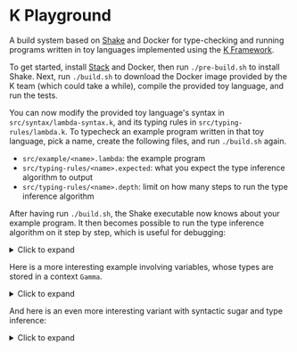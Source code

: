 # K Playground

A build system based on [Shake](https://shakebuild.com/) and Docker for type-checking and running programs written in toy languages implemented using the [K Framework](https://kframework.org/).

To get started, install [Stack](https://haskellstack.org/) and Docker, then run `./pre-build.sh` to install Shake. Next, run `./build.sh` to download the Docker image provided by the K team (which could take a while), compile the provided toy language, and run the tests.

You can now modify the provided toy language's syntax in `src/syntax/lambda-syntax.k`, and its typing rules in `src/typing-rules/lambda.k`. To typecheck an example program written in that toy language, pick a name, create the following files, and run `./build.sh` again.

* `src/example/<name>.lambda`: the example program
* `src/typing-rules/<name>.expected`: what you expect the type inference algorithm to output
* `src/typing-rules/<name>.depth`: limit on how many steps to run the type inference algorithm

After having run `./build.sh`, the Shake executable now knows about your example program. It then becomes possible to run the type inference algorithm on it step by step, which is useful for debugging:

<details>
<summary>Click to expand</summary>

```
$ .shake/build typing-rules/nine --depth=0
<k> 2 + 3 + 4
</k>

$ .shake/build typing-rules/nine --depth=1
<k> 2 + 3
 ~> hole + 4
</k>

$ .shake/build typing-rules/nine --depth=2
<k> 2
 ~> hole + 3
 ~> hole + 4
</k>

$ .shake/build typing-rules/nine --depth=3
<k> type(int)
 ~> hole + 3
 ~> hole + 4
</k>

$ .shake/build typing-rules/nine --depth=4
<k> type(int) + 3
 ~> hole + 4
</k>

$ .shake/build typing-rules/nine --depth=5
<k> 3
 ~> type(int) + hole
 ~> hole + 4
</k>

$ .shake/build typing-rules/nine --depth=6
<k> type(int)
 ~> type(int) + hole
 ~> hole + 4
</k>

$ .shake/build typing-rules/nine --depth=7
<k> type(int) + type(int)
 ~> hole + 4
</k>

$ .shake/build typing-rules/nine --depth=8
<k> type(int)
 ~> hole + 4
</k>

$ .shake/build typing-rules/nine --depth=9
<k> type(int) + 4
</k>

$ .shake/build typing-rules/nine --depth=10
<k> 4
 ~> type(int) + hole
</k>

$ .shake/build typing-rules/nine --depth=11
<k> type(int)
 ~> type(int) + hole
</k>

$ .shake/build typing-rules/nine --depth=12
<k> type(int) + type(int)
</k>

$ .shake/build typing-rules/nine --depth=13
<k> type(int)
</k>
```
</details>

Here is a more interesting example involving variables, whose types are stored in a context `Gamma`.

<details>
<summary>Click to expand</summary>

```
let f : int -> int -> int
      = lambda x : int -> lambda y : int -> x + y
in f 1

<Typecheck>
  <k> let f : int -> int -> int
            = lambda x : int -> lambda y : int -> x + y
      in f 1
  </k>
  <ctx>
    .Map
  </ctx>
</Typecheck>

<Typecheck>
  <k> lambda x : int -> lambda y : int -> x + y
   ~> let f : int -> int -> int
            = hole
      in f 1
  </k>
  <ctx>
    .Map
  </ctx>
</Typecheck>

<Typecheck>
  <k> lambda y : int -> x + y
   ~> .Map ~> type( int -> hole )
   ~> let f : int -> int -> int
            = hole
      in f 1
  </k>
  <ctx>
    x |-> int
  </ctx>
</Typecheck>

<Typecheck>
  <k> x + y
   ~> (x |-> int) ~> type( int -> hole )
   ~> .Map ~> type( int -> hole )
   ~> let f : int -> int -> int
            = hole
      in f 1
  </k>
  <ctx>
    x |-> int
    y |-> int
  </ctx>
</Typecheck>

<Typecheck>
  <k> x
   ~> hole + y
   ~> (x |-> int) ~> type( int -> hole )
   ~> .Map ~> type( int -> hole )
   ~> let f : int -> int -> int
            = hole
      in f 1
  </k>
  <ctx>
    x |-> int
    y |-> int
  </ctx>
</Typecheck>

<Typecheck>
  <k> type( int )
   ~> hole + y
   ~> (x |-> int) ~> type( int -> hole )
   ~> .Map ~> type( int -> hole )
   ~> let f : int -> int -> int
            = hole
      in f 1
  </k>
  <ctx>
    x |-> int
    y |-> int
  </ctx>
</Typecheck>

<Typecheck>
  <k> type( int ) + y
   ~> (x |-> int) ~> type( int -> hole )
   ~> .Map ~> type( int -> hole )
   ~> let f : int -> int -> int
            = hole
      in f 1
  </k>
  <ctx>
    x |-> int
    y |-> int
  </ctx>
</Typecheck>

<Typecheck>
  <k> y
   ~> type( int ) + hole
   ~> (x |-> int) ~> type( int -> hole )
   ~> .Map ~> type( int -> hole )
   ~> let f : int -> int -> int
            = hole
      in f 1
  </k>
  <ctx>
    x |-> int
    y |-> int
  </ctx>
</Typecheck>

<Typecheck>
  <k> type( int )
   ~> type( int ) + hole
   ~> (x |-> int) ~> type( int -> hole )
   ~> .Map ~> type( int -> hole )
   ~> let f : int -> int -> int
            = hole
      in f 1
  </k>
  <ctx>
    x |-> int
    y |-> int
  </ctx>
</Typecheck>

<Typecheck>
  <k> type( int ) + type( int )
   ~> (x |-> int) ~> type( int -> hole )
   ~> .Map ~> type( int -> hole )
   ~> let f : int -> int -> int
            = hole
      in f 1
  </k>
  <ctx>
    x |-> int
    y |-> int
  </ctx>
</Typecheck>

<Typecheck>
  <k> type( int )
   ~> (x |-> int) ~> type( int -> hole )
   ~> .Map ~> type( int -> hole )
   ~> let f : int -> int -> int
            = hole
      in f 1
  </k>
  <ctx>
    x |-> int
    y |-> int
  </ctx>
</Typecheck>

<Typecheck>
  <k> type( int -> int )
   ~> .Map ~> type( int -> hole )
   ~> let f : int -> int -> int
            = hole
      in f 1
  </k>
  <ctx>
    x |-> int
  </ctx>
</Typecheck>

<Typecheck>
  <k> type( int -> int -> int )
   ~> let f : int -> int -> int
            = hole
      in f 1
  </k>
  <ctx>
    .Map
  </ctx>
</Typecheck>

<Typecheck>
  <k> let f : int -> int -> int
            = type( int -> int -> int )
      in f 1
  </k>
  <ctx>
    .Map
  </ctx>
</Typecheck>

<Typecheck>
  <k> f 1
  </k>
  <ctx>
    f |-> int -> int -> int
  </ctx>
</Typecheck>

<Typecheck>
  <k> f
   ~> hole 1
  </k>
  <ctx>
    f |-> int -> int -> int
  </ctx>
</Typecheck>

<Typecheck>
  <k> type( int -> int -> int )
   ~> hole 1
  </k>
  <ctx>
    f |-> int -> int -> int
  </ctx>
</Typecheck>

<Typecheck>
  <k> type( int -> int -> int ) 1
  </k>
  <ctx>
    f |-> int -> int -> int
  </ctx>
</Typecheck>

<Typecheck>
  <k> 1
   ~> type( int -> int -> int ) hole
  </k>
  <ctx>
    f |-> int -> int -> int
  </ctx>
</Typecheck>

<Typecheck>
  <k> type( int )
   ~> type( int -> int -> int ) hole
  </k>
  <ctx>
    f |-> int -> int -> int
  </ctx>
</Typecheck>

<Typecheck>
  <k> type( int -> int -> int ) type( int )
  </k>
  <ctx>
    f |-> int -> int -> int
  </ctx>
</Typecheck>

<Typecheck>
  <k> type( int -> int )
  </k>
  <ctx>
    f |-> int -> int -> int
  </ctx>
</Typecheck>
```
</details>

And here is an even more interesting variant with syntactic sugar and type inference:

<details>
<summary>Click to expand</summary>

```
let f = \ x y -> x + y
in f 1

<Typecheck>
  <k> let f = lambda x -> lambda y -> x + y
      in f 1
  </k>
  <ctx>
    .Map
  </ctx>
</Typecheck>

<Typecheck>
  <k> lambda x -> lambda y -> x + y
   ~> let f = hole
      in f 1
  </k>
  <ctx>
    .Map
  </ctx>
</Typecheck>

<Typecheck>
  <k> lambda y -> x + y
   ~> .Map ~> type( ?T1:Type -> hole )
   ~> let f = hole
      in f 1
  </k>
  <ctx>
    x |-> ?T1:Type
  </ctx>
</Typecheck>

<Typecheck>
  <k> x + y
   ~> (x |-> ?T1:Type) ~> type( ?T2:Type -> hole )
   ~> .Map ~> type( ?T1:Type -> hole )
   ~> let f = hole
      in f 1
  </k>
  <ctx>
    x |-> ?T1:Type
    y |-> ?T2:Type
  </ctx>
</Typecheck>

<Typecheck>
  <k> x
   ~> hole + y
   ~> (x |-> ?T1:Type) ~> type( ?T2:Type -> hole )
   ~> .Map ~> type( ?T1:Type -> hole )
   ~> let f = hole
      in f 1
  </k>
  <ctx>
    x |-> ?T1:Type
    y |-> ?T2:Type
  </ctx>
</Typecheck>

<Typecheck>
  <k> type( ?T1:Type )
   ~> hole + y
   ~> (x |-> ?T1:Type) ~> type( ?T2:Type -> hole )
   ~> .Map ~> type( ?T1:Type -> hole )
   ~> let f = hole
      in f 1
  </k>
  <ctx>
    x |-> ?T1:Type
    y |-> ?T2:Type
  </ctx>
</Typecheck>

<Typecheck>
  <k> type( ?T1:Type ) + y
   ~> (x |-> ?T1:Type) ~> type( ?T2:Type -> hole )
   ~> .Map ~> type( ?T1:Type -> hole )
   ~> let f = hole
      in f 1
  </k>
  <ctx>
    x |-> ?T1:Type
    y |-> ?T2:Type
  </ctx>
</Typecheck>

<Typecheck>
  <k> y
   ~> type( ?T1:Type ) + hole
   ~> (x |-> ?T1:Type) ~> type( ?T2:Type -> hole )
   ~> .Map ~> type( ?T1:Type -> hole )
   ~> let f = hole
      in f 1
  </k>
  <ctx>
    x |-> ?T1:Type
    y |-> ?T2:Type
  </ctx>
</Typecheck>

<Typecheck>
  <k> type( ?T2:Type )
   ~> type( ?T1:Type ) + hole
   ~> (x |-> ?T1:Type) ~> type( ?T2:Type -> hole )
   ~> .Map ~> type( ?T1:Type -> hole )
   ~> let f = hole
      in f 1
  </k>
  <ctx>
    x |-> ?T1:Type
    y |-> ?T2:Type
  </ctx>
</Typecheck>

<Typecheck>
  <k> type( ?T1:Type ) + type( ?T2:Type )
   ~> (x |-> ?T1:Type) ~> type( ?T2:Type -> hole )
   ~> .Map ~> type( ?T1:Type -> hole )
   ~> let f = hole
      in f 1
  </k>
  <ctx>
    x |-> ?T1:Type
    y |-> ?T2:Type
  </ctx>
</Typecheck>

<Typecheck>
  <k> type( int )
   ~> (x |-> int) ~> type( int -> hole )
   ~> .Map ~> type( int -> hole )
   ~> let f = hole
      in f 1
  </k>
  <ctx>
    x |-> int
    y |-> int
  </ctx>
</Typecheck>

...

<Typecheck>
  <k> type( int -> int -> int ) type( int )
  </k>
  <ctx>
    f |-> int -> int -> int
  </ctx>
</Typecheck>
```
</details>
